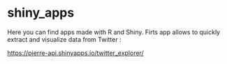 # shiny_apps

Here you can find apps made with R and Shiny.
Firts app allows to quickly extract and visualize data from Twitter :

https://pierre-api.shinyapps.io/twitter_explorer/
